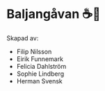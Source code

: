 # Baljangåvan ☕️🎉

Skapad av:
- Filip Nilsson
- Eirik Funnemark
- Felicia Dahlström
- Sophie Lindberg
- Herman Svensk